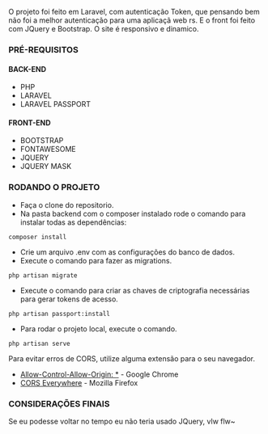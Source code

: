 
O projeto foi feito em Laravel, com autenticação Token, que pensando bem não foi a melhor autenticação para uma aplicaçã web rs. E o front foi feito com JQuery e Bootstrap. O site é responsivo e dinamico.
### PRÉ-REQUISITOS
#### BACK-END
- PHP
- LARAVEL
- LARAVEL PASSPORT
#### FRONT-END
- BOOTSTRAP
- FONTAWESOME
- JQUERY
- JQUERY MASK

### RODANDO O PROJETO
- Faça o clone do repositorio. 
- Na pasta backend com o composer instalado rode o comando para instalar todas as dependências: 
```
composer install
```
- Crie um arquivo .env com as configurações do banco de dados.
- Execute o comando para fazer as migrations.
```
php artisan migrate
```
- Execute o comando para criar as chaves de criptografia necessárias para gerar tokens de acesso.
```
php artisan passport:install
```
- Para rodar o projeto local, execute o comando.
```
php artisan serve
```
Para evitar erros de CORS, utilize alguma extensão para o seu navegador.
* [Allow-Control-Allow-Origin: *](https://chrome.google.com/webstore/detail/allow-control-allow-origi/nlfbmbojpeacfghkpbjhddihlkkiljbi) - Google Chrome
* [CORS Everywhere](https://addons.mozilla.org/pt-BR/firefox/addon/cors-everywhere/) - Mozilla Firefox

### CONSIDERAÇÕES FINAIS
Se eu podesse voltar no tempo eu não teria usado JQuery, vlw flw~
